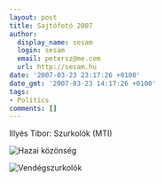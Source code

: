 ```yaml
---
layout: post
title: Sajtófotó 2007
author:
  display_name: sesam
  login: sesam
  email: petersz@me.com
  url: http://sesam.hu
date: '2007-03-23 23:17:26 +0100'
date_gmt: '2007-03-23 14:17:26 +0100'
tags:
- Politics
comments: []
---
```


Illyés Tibor: Szurkolók (MTI)

![Hazai közönség](http://sesam.hu/wp-content/uploads/2007/03/hazai.jpg)

![Vendégszurkolók](http://sesam.hu/wp-content/uploads/2007/03/vendeg.jpg)
